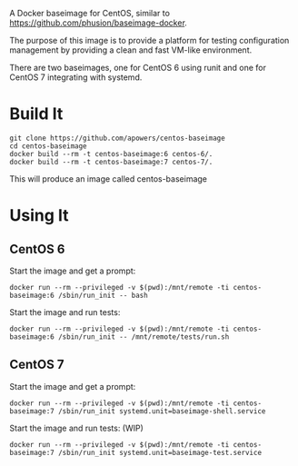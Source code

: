 A Docker baseimage for CentOS, similar to https://github.com/phusion/baseimage-docker.

The purpose of this image is to provide a platform for testing configuration management
by providing a clean and fast VM-like environment.

There are two baseimages, one for CentOS 6 using runit and one for CentOS 7 integrating with systemd.

# Build It

    git clone https://github.com/apowers/centos-baseimage
    cd centos-baseimage
    docker build --rm -t centos-baseimage:6 centos-6/.
    docker build --rm -t centos-baseimage:7 centos-7/.

This will produce an image called centos-baseimage

# Using It

CentOS 6
------

Start the image and get a prompt:

    docker run --rm --privileged -v $(pwd):/mnt/remote -ti centos-baseimage:6 /sbin/run_init -- bash

Start the image and run tests:

    docker run --rm --privileged -v $(pwd):/mnt/remote -ti centos-baseimage:6 /sbin/run_init -- /mnt/remote/tests/run.sh

CentOS 7
------

Start the image and get a prompt:

    docker run --rm --privileged -v $(pwd):/mnt/remote -ti centos-baseimage:7 /sbin/run_init systemd.unit=baseimage-shell.service

Start the image and run tests: (WIP)

    docker run --rm --privileged -v $(pwd):/mnt/remote -ti centos-baseimage:7 /sbin/run_init systemd.unit=baseimage-test.service

